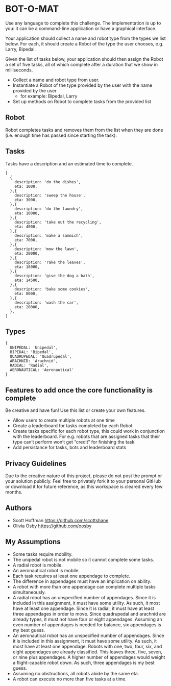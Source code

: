 # BOT-O-MAT
Use any language to complete this challenge. The implementation is up to you: it can be a command-line application or have a graphical interface.

Your application should collect a name and robot type from the types we list below. For each, it should create a Robot of the type the user chooses, e.g. Larry, Bipedal. 

Given the list of tasks below, your application should then assign the Robot a set of five tasks, all of which complete after a duration that we show in milliseconds. 



- Collect a name and robot type from user.
- Instantiate a Robot of the type provided by the user with the name provided by the user
  - for example: Bipedal, Larry
- Set up methods on Robot to complete tasks from the provided list

## Robot
Robot completes tasks and removes them from the list when they are done (i.e. enough time has passed since starting the task).

## Tasks
Tasks have a description and an estimated time to complete.

```
[
  {
    description: 'do the dishes',
    eta: 1000,
  },{
    description: 'sweep the house',
    eta: 3000,
  },{
    description: 'do the laundry',
    eta: 10000,
  },{
    description: 'take out the recycling',
    eta: 4000,
  },{
    description: 'make a sammich',
    eta: 7000,
  },{
    description: 'mow the lawn',
    eta: 20000,
  },{
    description: 'rake the leaves',
    eta: 18000,
  },{
    description: 'give the dog a bath',
    eta: 14500,
  },{
    description: 'bake some cookies',
    eta: 8000,
  },{
    description: 'wash the car',
    eta: 20000,
  },
]
```

## Types
```
{ 
  UNIPEDAL: 'Unipedal',
  BIPEDAL: 'Bipedal',
  QUADRUPEDAL: 'Quadrupedal',
  ARACHNID: 'Arachnid',
  RADIAL: 'Radial',
  AERONAUTICAL: 'Aeronautical'
}
```

## Features to add once the core functionality is complete
Be creative and have fun! Use this list or create your own features.
- Allow users to create multiple robots at one time
- Create a leaderboard for tasks completed by each Robot
- Create tasks specific for each robot type, this could work in conjunction with the leaderboard. For e.g. robots that are assigned tasks that their type can’t perform won’t get “credit” for finishing the task.
- Add persistance for tasks, bots and leaderboard stats

## Privacy Guidelines
Due to the creative nature of this project, please do not post the prompt or your solution publicly. Feel free to privately fork it to your personal GitHub or download it for future reference, as this workspace is cleared every few months.

## Authors
- Scott Hoffman <https://github.com/scottshane>
- Olivia Osby <https://github.com/oosby>

## My Assumptions
- Some tasks require mobility.
- The unipedal robot is not mobile so it cannot complete some tasks.
- A radial robot is mobile.
- An aeronautical robot is mobile.
- Each task requires at least one appendage to complete.
- The difference in appendages must have an implication on ability.
- A robot with more than one appendage can complete multiple tasks simultaneously.
- A radial robot has an unspecified number of appendages. Since it is included in this assignment, it must have some utility. As such, it most have at least one appendage. Since it is radial, it must have at least three appendages in order to move. Since quadrupedal and arachnid are already types, it must not have four or eight appendages. Assuming an even number of appendages is needed for balance, six appendages is my best guess.
- An aeronautical robot has an unspecified number of appendages. Since it is included in this assignment, it must have some utility. As such, it most have at least one appendage. Robots with one, two, four, six, and eight appendages are already classified. This leaves three, five, seven, or nine plus appendages. A higher number of appendages would weight a flight-capable robot down. As such, three appendages is my best guess.
- Assuming no obstructions, all robots abide by the same eta.
- A robot can execute no more than five tasks at a time.
